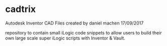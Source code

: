# cadtrix
Autodesk Inventor CAD Files
created by daniel machen
17/09/2017

repository to contain small iLogic code snippets to allow users to build their own large scale super iLogic scripts with Inventor & Vault.
